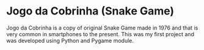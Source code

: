 # Jogo da Cobrinha (Snake Game)

Jogo da Cobrinha is a copy of original Snake Game made in 1976 and that is very common in smartphones to the present.
This was my first project and was developed using Python and Pygame module.


